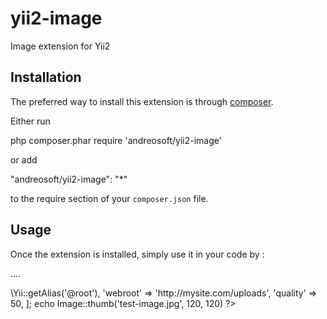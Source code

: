 # yii2-image

Image extension for Yii2

Installation
------------

The preferred way to install this extension is through [composer](http://getcomposer.org/download/).

Either run

php composer.phar require 'andreosoft/yii2-image'

or add

"andreosoft/yii2-image": "*"

to the require section of your `composer.json` file.


Usage
-----

Once the extension is installed, simply use it in your code by  :

<?php 
use andreosoft\image; 
?>
....
<?php
    $options = [
          'root' => \Yii::getAlias('@root'),
          'webroot' => 'http://mysite.com/uploads',
          'quality' => 50,
    ];
    echo Image::thumb('test-image.jpg', 120, 120)
?>
